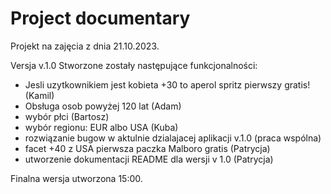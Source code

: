 # Project documentary
Projekt na zajęcia z dnia 21.10.2023.

Versja v.1.0
Stworzone zostały następujące funkcjonalności:
 - Jesli uzytkownikiem jest kobieta +30 to aperol spritz pierwszy gratis! (Kamil)
 - Obsługa osob powyżej 120 lat (Adam)
 - wybór płci (Bartosz)
 - wybór regionu: EUR albo USA (Kuba)
 - rozwiązanie bugow w aktulnie dzialajacej aplikacji v.1.0 (praca wspólna)
 - facet +40 z USA pierwsza paczka Malboro gratis (Patrycja)
 - utworzenie dokumentacji README dla wersji v 1.0 (Patrycja)


Finalna wersja utworzona 15:00.
